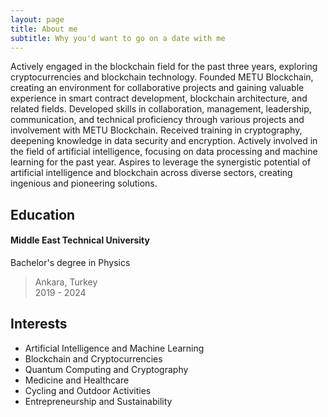 ```yaml
---
layout: page
title: About me
subtitle: Why you'd want to go on a date with me
---
```



Actively engaged in the blockchain field for the past three years, exploring cryptocurrencies and blockchain technology. Founded METU Blockchain, creating an environment for collaborative projects and gaining valuable experience in smart contract development, blockchain architecture, and related fields. Developed skills in collaboration, management, leadership, communication, and technical proficiency through various projects and involvement with METU Blockchain. Received training in cryptography, deepening knowledge in data security and encryption. Actively involved in the field of artificial intelligence, focusing on data processing and machine learning for the past year. Aspires to leverage the synergistic potential of artificial intelligence and blockchain across diverse sectors, creating ingenious and pioneering solutions.

## Education
#### Middle East Technical University <br />
Bachelor's degree in Physics <br />
> Ankara, Turkey <br />
> 2019 - 2024

## Interests

* Artificial Intelligence and Machine Learning <br />
* Blockchain and Cryptocurrencies<br />
* Quantum Computing and Cryptography<br />
* Medicine and Healthcare<br />
* Cycling and Outdoor Activities<br />
* Entrepreneurship and Sustainability<br />
